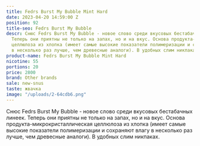 ```yaml
---
title: Fedrs Burst My Bubble Mint Hard
date: 2023-04-20 14:59:00 Z
position: 92
title-seo: Fedrs Burst My Bubble
descr: Снюс Fedrs Burst My Bubble - новое слово среди вкусовых бестабачных линеек.
  Теперь они приятны не только на запах, но и на вкус. Основа продукта-микрокристаллическая
  целлюлоза из хлопка (имеет самые высокие показатели полимеризации и сохраняют влагу
  в несколько раз лучше, чем древесные аналоги). В удобных слим никпаках.
product-name: Fedrs Burst My Bubble Mint Hard
nicotine: 55
portions: 20
price: 2800
brand: Other brands
sale: new-snus
taste: жвачка
image: "/uploads/2-64cdb6.png"
---
```


Снюс Fedrs Burst My Bubble - новое слово среди вкусовых бестабачных линеек. Теперь они приятны не только на запах, но и на вкус. Основа продукта-микрокристаллическая целлюлоза из хлопка (имеет самые высокие показатели полимеризации и сохраняют влагу в несколько раз лучше, чем древесные аналоги). В удобных слим никпаках.